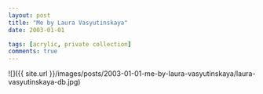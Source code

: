 ```yaml
---
layout: post
title: "Me by Laura Vasyutinskaya"
date: 2003-01-01

tags: [acrylic, private collection]
comments: true
---
```

![]({{ site.url }}/images/posts/2003-01-01-me-by-laura-vasyutinskaya/laura-vasyutinskaya-db.jpg)
